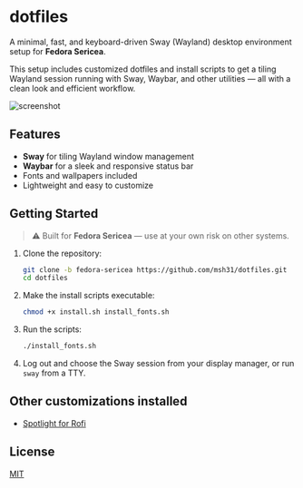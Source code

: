 # dotfiles

A minimal, fast, and keyboard-driven Sway (Wayland) desktop environment setup for **Fedora Sericea**.

This setup includes customized dotfiles and install scripts to get a tiling Wayland session running with Sway, Waybar, and other utilities — all with a clean look and efficient workflow.

![screenshot](https://i.imgur.com/53IeaqQ.png)

## Features

- **Sway** for tiling Wayland window management
- **Waybar** for a sleek and responsive status bar
- Fonts and wallpapers included
- Lightweight and easy to customize

## Getting Started

> ⚠️ Built for **Fedora Sericea** — use at your own risk on other systems.

1. Clone the repository:
   ```bash
   git clone -b fedora-sericea https://github.com/msh31/dotfiles.git
   cd dotfiles
   ```

2. Make the install scripts executable:
   ```bash
   chmod +x install.sh install_fonts.sh
   ```

3. Run the scripts:
   ```bash
   ./install_fonts.sh
   ```

4. Log out and choose the Sway session from your display manager, or run `sway` from a TTY.

## Other customizations installed
- [Spotlight for Rofi](https://github.com/newmanls/rofi-themes-collection?tab=readme-ov-file)

## License

[MIT](./LICENSE)
